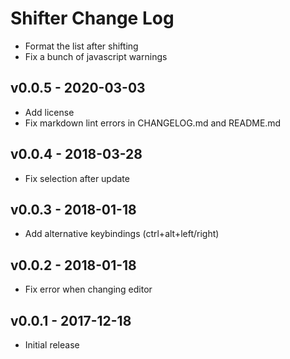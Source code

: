 # Shifter Change Log

- Format the list after shifting
- Fix a bunch of javascript warnings

## v0.0.5 - 2020-03-03

- Add license
- Fix markdown lint errors in CHANGELOG.md and README.md

## v0.0.4 - 2018-03-28

- Fix selection after update

## v0.0.3 - 2018-01-18

- Add alternative keybindings (ctrl+alt+left/right)

## v0.0.2 - 2018-01-18

- Fix error when changing editor

## v0.0.1 - 2017-12-18

- Initial release
